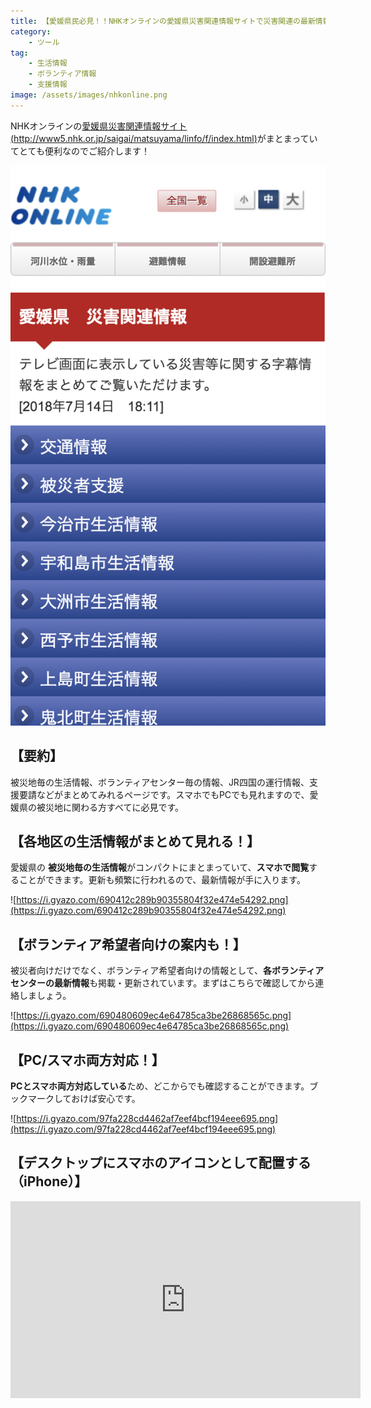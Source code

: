 ```yaml
---
title: 【愛媛県民必見！！NHKオンラインの愛媛県災害関連情報サイトで災害関連の最新情報をまとめて入手！！】
category:
    - ツール
tag:
    - 生活情報
    - ボランティア情報
    - 支援情報
image: /assets/images/nhkonline.png
---
```

NHKオンラインの[愛媛県災害関連情報サイト(http://www5.nhk.or.jp/saigai/matsuyama/linfo/f/index.html)](http://www5.nhk.or.jp/saigai/matsuyama/linfo/f/index.html)がまとまっていてとても便利なのでご紹介します！

![NHKオンライン](/assets/images/nhkonline.png)

## 【要約】

被災地毎の生活情報、ボランティアセンター毎の情報、JR四国の運行情報、支援要請などがまとめてみれるページです。スマホでもPCでも見れますので、愛媛県の被災地に関わる方すべてに必見です。

## 【各地区の生活情報がまとめて見れる！】

愛媛県の **被災地毎の生活情報**がコンパクトにまとまっていて、**スマホで閲覧**することができます。更新も頻繁に行われるので、最新情報が手に入ります。

![https://i.gyazo.com/690412c289b90355804f32e474e54292.png](https://i.gyazo.com/690412c289b90355804f32e474e54292.png)

## 【ボランティア希望者向けの案内も！】

被災者向けだけでなく、ボランティア希望者向けの情報として、**各ボランティアセンターの最新情報**も掲載・更新されています。まずはこちらで確認してから連絡しましょう。

![https://i.gyazo.com/690480609ec4e64785ca3be26868565c.png](https://i.gyazo.com/690480609ec4e64785ca3be26868565c.png)

## 【PC/スマホ両方対応！】

**PCとスマホ両方対応している**ため、どこからでも確認することができます。ブックマークしておけば安心です。

![https://i.gyazo.com/97fa228cd4462af7eef4bcf194eee695.png](https://i.gyazo.com/97fa228cd4462af7eef4bcf194eee695.png)

## 【デスクトップにスマホのアイコンとして配置する（iPhone）】

<iframe width="560" height="315" src="https://www.youtube.com/embed/XXw56DIl76k" frameborder="0" allow="autoplay; encrypted-media" allowfullscreen></iframe>